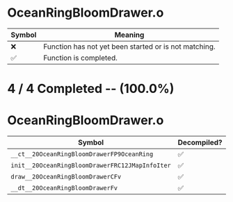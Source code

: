 # OceanRingBloomDrawer.o
| Symbol | Meaning 
| ------------- | ------------- 
| :x: | Function has not yet been started or is not matching. 
| :white_check_mark: | Function is completed. 


# 4 / 4 Completed -- (100.0%)
# OceanRingBloomDrawer.o
| Symbol | Decompiled? |
| ------------- | ------------- |
| `__ct__20OceanRingBloomDrawerFP9OceanRing` | :white_check_mark: |
| `init__20OceanRingBloomDrawerFRC12JMapInfoIter` | :white_check_mark: |
| `draw__20OceanRingBloomDrawerCFv` | :white_check_mark: |
| `__dt__20OceanRingBloomDrawerFv` | :white_check_mark: |
